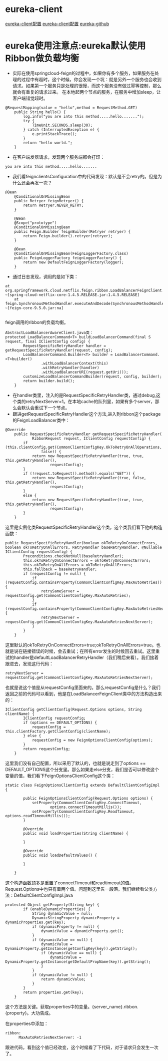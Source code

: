# eureka-client
[eureka-client配置](https://github.com/spring-cloud/spring-cloud-netflix/blob/master/spring-cloud-netflix-eureka-client/src/main/java/org/springframework/cloud/netflix/eureka/EurekaClientConfigBean.java)
[eureka-client配置](https://github.com/spring-cloud/spring-cloud-netflix/blob/master/spring-cloud-netflix-eureka-client/src/main/java/org/springframework/cloud/netflix/eureka/EurekaInstanceConfigBean.java)
[eureka-github](https://github.com/Netflix/eureka/wiki/Configuring-Eureka)

# eureka使用注意点:eureka默认使用Ribbon做负载均衡
    
* 实际在使用springcloud-feign的过程中，如果你有多个服务，如果服务在处理的过程中有超时，这个时候，你会发现一个坑：就是另外一个服务也会收到请求。如果第一个服务只是处理的很慢，而这个服务没有做过幂等控制，那么就会有重复的请求过来。
在本地起两个节点的服务，在服务中增加sleep，让客户端错觉超时。
```$xslt
@RequestMapping(value = "hello",method = RequestMethod.GET)
    public String hello() {
        log.info("you are into this method.....hello.......");
        try {
            TimeUnit.SECONDS.sleep(30);
        } catch (InterruptedException e) {
            e.printStackTrace();
        }
        return "hello world.";
    }
```
- 在客户端发器请求，发现两个服务端都会打印：
```$xslt
you are into this method.....hello.......
```

- 我们看feignclientsConfiguration中的代码发现：默认是不会retry的。但是为什么还会再发一次？
```$xslt
@Bean
	@ConditionalOnMissingBean
	public Retryer feignRetryer() {
		return Retryer.NEVER_RETRY;
	}

	@Bean
	@Scope("prototype")
	@ConditionalOnMissingBean
	public Feign.Builder feignBuilder(Retryer retryer) {
		return Feign.builder().retryer(retryer);
	}

	@Bean
	@ConditionalOnMissingBean(FeignLoggerFactory.class)
	public FeignLoggerFactory feignLoggerFactory() {
		return new DefaultFeignLoggerFactory(logger);
	}
```
- 通过日志发现，调用的是如下类：
```$xslt
at org.springframework.cloud.netflix.feign.ribbon.LoadBalancerFeignClient.execute(LoadBalancerFeignClient.java:63) ~[spring-cloud-netflix-core-1.4.5.RELEASE.jar:1.4.5.RELEASE]
	at feign.SynchronousMethodHandler.executeAndDecode(SynchronousMethodHandler.java:97) ~[feign-core-9.5.0.jar:na]
  
```
feign调用的ribbon的负载均衡。
```$xslt
AbstractLoadBalancerAwareClient.java类：
protected LoadBalancerCommand<T> buildLoadBalancerCommand(final S request, final IClientConfig config) {
		RequestSpecificRetryHandler handler = getRequestSpecificRetryHandler(request, config);
		LoadBalancerCommand.Builder<T> builder = LoadBalancerCommand.<T>builder()
				.withLoadBalancerContext(this)
				.withRetryHandler(handler)
				.withLoadBalancerURI(request.getUri());
		customizeLoadBalancerCommandBuilder(request, config, builder);
		return builder.build();
	}
```
- 在handler类里，注入的是RequestSpecificRetryHandler类，通过debug,这个类的retryNextServer=1。在本地cache的队列里，如果有多个server，那么会默认会重试下一个节点。
- 跟进getRequestSpecificRetryHandler这个方法,进入到ribbon这个package的FeignLoadBalancer类中：
```$xslt
@Override
	public RequestSpecificRetryHandler getRequestSpecificRetryHandler(
			RibbonRequest request, IClientConfig requestConfig) {
		if (this.clientConfig.get(CommonClientConfigKey.OkToRetryOnAllOperations,
				false)) {
			return new RequestSpecificRetryHandler(true, true, this.getRetryHandler(),
					requestConfig);
		}
		if (!request.toRequest().method().equals("GET")) {
			return new RequestSpecificRetryHandler(true, false, this.getRetryHandler(),
					requestConfig);
		}
		else {
			return new RequestSpecificRetryHandler(true, true, this.getRetryHandler(),
					requestConfig);
		}
	}
```
这里是实例化类RequestSpecificRetryHandler这个类。这个类我们看下他的构造函数：

```$xslt
public RequestSpecificRetryHandler(boolean okToRetryOnConnectErrors, boolean okToRetryOnAllErrors, RetryHandler baseRetryHandler, @Nullable IClientConfig requestConfig) {
        Preconditions.checkNotNull(baseRetryHandler);
        this.okToRetryOnConnectErrors = okToRetryOnConnectErrors;
        this.okToRetryOnAllErrors = okToRetryOnAllErrors;
        this.fallback = baseRetryHandler;
        if (requestConfig != null) {
            if (requestConfig.containsProperty(CommonClientConfigKey.MaxAutoRetries)) {
                retrySameServer = requestConfig.get(CommonClientConfigKey.MaxAutoRetries); 
            }
            if (requestConfig.containsProperty(CommonClientConfigKey.MaxAutoRetriesNextServer)) {
                retryNextServer = requestConfig.get(CommonClientConfigKey.MaxAutoRetriesNextServer); 
            } 
        }
    }
```
这里默认的okToRetryOnConnectErrors=true;okToRetryOnAllErrors=true。也就是说在链接错误的时候，会去重试；在所有error发生的时候回去重试。这里重试的handler是defaultLoadBalancerRetryHandler（我们稍后来看）。我们接着跟进去，发现这行代码：
```$xslt
retryNextServer = requestConfig.get(CommonClientConfigKey.MaxAutoRetriesNextServer);
```
也就是说这个值是从requestConfig里面来的。那么requestConfig是什么？我们返回之前的代码可以看到，他是在LoadBalancerFeignClient类中的方法构造出来的：

```$xslt
IClientConfig getClientConfig(Request.Options options, String clientName) {
		IClientConfig requestConfig;
		if (options == DEFAULT_OPTIONS) {
			requestConfig = this.clientFactory.getClientConfig(clientName);
		} else {
			requestConfig = new FeignOptionsClientConfig(options);
		}
		return requestConfig;
	}
```
这里我们没有自己配置，所以采用了默认的，也就是说走到了options == DEFAULT_OPTIONS这个分支里。那么如果走else分支，我们是否可以修改这个变量的值，我们看下FeignOptionsClientConfig这个类：
```$xslt
static class FeignOptionsClientConfig extends DefaultClientConfigImpl {

		public FeignOptionsClientConfig(Request.Options options) {
			setProperty(CommonClientConfigKey.ConnectTimeout,
					options.connectTimeoutMillis());
			setProperty(CommonClientConfigKey.ReadTimeout, options.readTimeoutMillis());
		}

		@Override
		public void loadProperties(String clientName) {

		}

		@Override
		public void loadDefaultValues() {

		}

	}
```
这个构造函数顶多是重置了connectTimeout和readtimeout的值。Request.Options中也只有着两个值。问题到这里告一段落。我们继续看父类方法：DefaultClientConfigImpl.java
```$xslt
protected Object getProperty(String key) {
        if (enableDynamicProperties) {
            String dynamicValue = null;
            DynamicStringProperty dynamicProperty = dynamicProperties.get(key);
            if (dynamicProperty != null) {
                dynamicValue = dynamicProperty.get();
            }
            if (dynamicValue == null) {
                dynamicValue = DynamicProperty.getInstance(getConfigKey(key)).getString();
                if (dynamicValue == null) {
                    dynamicValue = DynamicProperty.getInstance(getDefaultPropName(key)).getString();
                }
            }
            if (dynamicValue != null) {
                return dynamicValue;
            }
        }
        return properties.get(key);
    }
```
这个方法是关键。获取properties中的变量。{server_name}.ribbon.{property}。大功告成。

在properties中添加：
```$xslt
ribbon:
      MaxAutoRetriesNextServer: -1
```
跟进代码，看到这个值已经改变，这个时候看了下代码，对于请求只会发生一次了。
